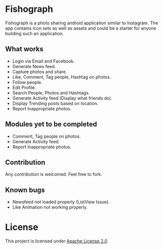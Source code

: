 # Fishograph

Fishograph is a photo sharing android application similar to Instagram. The app contains icon sets as well as assets and could be a starter for anyone building such an application.

## What works

- Login via Email and Facebook.
- Generate News feed.
- Capture photos and share.
- Like, Comment, Tag people, Hashtag on photos.
- Follow people.
- Edit Profile.
- Search People, Photos and Hashtags.
- Generate Activity feed (Display what friends do).
- Display Trending posts based on location.
- Report Inappropriate photos.

## Modules yet to be completed

- Comment, Tag people on photos.
- Generate Activity feed.
- Report Inappropriate photos.

## Contribution

Any contribution is welcomed. Feel free to fork.

## Known bugs

- Newsfeed not loaded properly (ListView Issue).
- Like Animation not working properly.
    
# License

This project is licensed under [Apache License 2.0](LICENSE.txt)



